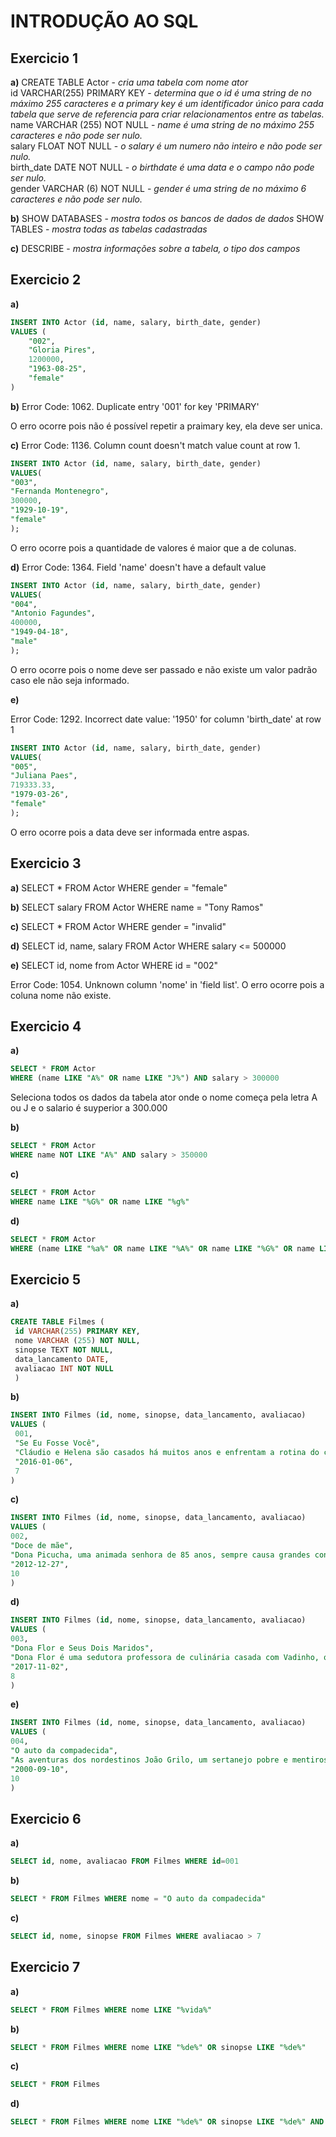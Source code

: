 # INTRODUÇÃO AO SQL

## Exercicio 1

**a)**
CREATE TABLE Actor - <em>cria uma tabela com nome ator</em>
<br>
id VARCHAR(255) PRIMARY KEY - <em>determina que o id é uma string de no máximo 255 caracteres e a primary key é um identificador único para cada tabela que serve de referencia para criar relacionamentos entre as tabelas.</em>
<br>
name VARCHAR (255) NOT NULL - <em>name é uma string de no máximo 255 caracteres e não pode ser nulo.</em>
<br>
salary FLOAT NOT NULL - <em>o salary é um numero não inteiro e não pode ser nulo.</em>
<br>
birth_date DATE NOT NULL - <em>o birthdate é uma data e o campo não pode ser nulo.</em>
<br>
gender VARCHAR (6) NOT NULL - <em>gender é uma string de no máximo 6 caracteres e não pode ser nulo.</em>

**b)**
SHOW DATABASES -<em> mostra todos os bancos de dados de dados </em>
SHOW TABLES - <em> mostra todas as tabelas cadastradas </em>

**c)**
DESCRIBE -<em> mostra informações sobre a tabela, o tipo dos campos </em>

## Exercicio 2

**a)**

```sql
INSERT INTO Actor (id, name, salary, birth_date, gender)
VALUES (
	"002",
    "Gloria Pires",
    1200000,
    "1963-08-25",
    "female"
)
```

**b)**
Error Code: 1062. Duplicate entry '001' for key 'PRIMARY'

O erro ocorre pois não é possível repetir a praimary key, ela deve ser unica.

**c)**
Error Code: 1136. Column count doesn't match value count at row 1.

```sql
INSERT INTO Actor (id, name, salary, birth_date, gender)
VALUES(
"003",
"Fernanda Montenegro",
300000,
"1929-10-19",
"female"
);
```

O erro ocorre pois a quantidade de valores é maior que a de colunas.

**d)**
Error Code: 1364. Field 'name' doesn't have a default value

```sql
INSERT INTO Actor (id, name, salary, birth_date, gender)
VALUES(
"004",
"Antonio Fagundes",
400000,
"1949-04-18",
"male"
);
```

O erro ocorre pois o nome deve ser passado e não existe um valor padrão caso ele não seja informado.

**e)**

Error Code: 1292. Incorrect date value: '1950' for column 'birth_date' at row 1

```sql
INSERT INTO Actor (id, name, salary, birth_date, gender)
VALUES(
"005",
"Juliana Paes",
719333.33,
"1979-03-26",
"female"
);
```

O erro ocorre pois a data deve ser informada entre aspas.

## Exercicio 3

**a)**
SELECT \* FROM Actor WHERE gender = "female"

**b)**
SELECT salary FROM Actor WHERE name = "Tony Ramos"

**c)**
SELECT \* FROM Actor WHERE gender = "invalid"

**d)**
SELECT id, name, salary FROM Actor WHERE salary <= 500000

**e)**
SELECT id, nome from Actor WHERE id = "002"

Error Code: 1054. Unknown column 'nome' in 'field list'.
O erro ocorre pois a coluna nome não existe.
<br>

## Exercicio 4

**a)**

```sql
SELECT * FROM Actor
WHERE (name LIKE "A%" OR name LIKE "J%") AND salary > 300000
```

Seleciona todos os dados da tabela ator onde o nome começa pela letra A ou J e o salario é suyperior a 300.000

**b)**

```sql
SELECT * FROM Actor
WHERE name NOT LIKE "A%" AND salary > 350000
```

**c)**

```sql
SELECT * FROM Actor
WHERE name LIKE "%G%" OR name LIKE "%g%"
```

**d)**

```sql
SELECT * FROM Actor
WHERE (name LIKE "%a%" OR name LIKE "%A%" OR name LIKE "%G%" OR name LIKE "%g%") AND salary BETWEEN 350000 AND 900000
```

## Exercicio 5

**a)**

```sql
CREATE TABLE Filmes (
 id VARCHAR(255) PRIMARY KEY,
 nome VARCHAR (255) NOT NULL,
 sinopse TEXT NOT NULL,
 data_lancamento DATE,
 avaliacao INT NOT NULL
 )
```

**b)**

```sql
INSERT INTO Filmes (id, nome, sinopse, data_lancamento, avaliacao)
VALUES (
 001,
 "Se Eu Fosse Você",
 "Cláudio e Helena são casados há muitos anos e enfrentam a rotina do casamento. Um dia eles são atingidos por um fenômeno inexplicável e trocam de corpos",
 "2016-01-06",
 7
)
```

**c)**

```sql
INSERT INTO Filmes (id, nome, sinopse, data_lancamento, avaliacao)
VALUES (
002,
"Doce de mãe",
"Dona Picucha, uma animada senhora de 85 anos, sempre causa grandes confusões. A vida dela e dos seus quatro filhos sofre uma reviravolta depois que Zaida, empregada e amiga de Dona Picucha, anuncia que vai se casar e não poderá mais morar com ela",
"2012-12-27",
10
)
```

**d)**

```sql
INSERT INTO Filmes (id, nome, sinopse, data_lancamento, avaliacao)
VALUES (
003,
"Dona Flor e Seus Dois Maridos",
"Dona Flor é uma sedutora professora de culinária casada com Vadinho, que só quer saber de farras e jogatina nas boates. A vida de abusos acaba por acarretar sua morte precoce.",
"2017-11-02",
8
)

```

**e)**

```sql
INSERT INTO Filmes (id, nome, sinopse, data_lancamento, avaliacao)
VALUES (
004,
"O auto da compadecida",
"As aventuras dos nordestinos João Grilo, um sertanejo pobre e mentiroso, e Chicó, o mais covarde dos homens. Ambos lutam pelo pão de cada dia e atravessam por vários episódios enganando a todos do pequeno vilarejo de Taperoá, no sertão da Paraíba. A salvação da dupla acontece com a aparição da Nossa Senhora. ",
"2000-09-10",
10
)
```

## Exercicio 6

**a)**

```sql
SELECT id, nome, avaliacao FROM Filmes WHERE id=001
```

**b)**

```sql
SELECT * FROM Filmes WHERE nome = "O auto da compadecida"
```

**c)**

```sql
SELECT id, nome, sinopse FROM Filmes WHERE avaliacao > 7
```

## Exercicio 7

**a)**

```sql
SELECT * FROM Filmes WHERE nome LIKE "%vida%"
```

**b)**

```sql
SELECT * FROM Filmes WHERE nome LIKE "%de%" OR sinopse LIKE "%de%"
```

**c)**

```sql
SELECT * FROM Filmes
```

**d)**

```sql
SELECT * FROM Filmes WHERE nome LIKE "%de%" OR sinopse LIKE "%de%" AND avaliacao > 7
```
